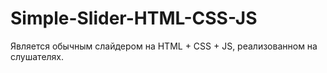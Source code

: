 # Simple-Slider-HTML-CSS-JS
Является обычным слайдером на HTML + CSS + JS, реализованном на слушателях.
